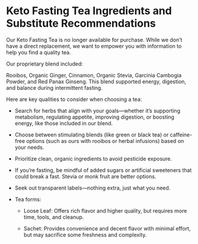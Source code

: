 # Keto Fasting Tea Ingredients and Substitute Recommendations

Our Keto Fasting Tea is no longer available for purchase. While we don’t have a direct replacement, we want to empower you with information to help you find a quality tea.

Our proprietary blend included:

Rooibos, Organic Ginger, Cinnamon, Organic Stevia, Garcinia Cambogia Powder, and Red Panax Ginseng. This blend supported energy, digestion, and balance during intermittent fasting.

Here are key qualities to consider when choosing a tea:

- Search for herbs that align with your goals—whether it’s supporting metabolism, regulating appetite, improving digestion, or boosting energy, like those included in our blend.

- Choose between stimulating blends (like green or black tea) or caffeine-free options (such as ours with rooibos or herbal infusions) based on your needs.

- Prioritize clean, organic ingredients to avoid pesticide exposure.

- If you’re fasting, be mindful of added sugars or artificial sweeteners that could break a fast. Stevia or monk fruit are better options.

- Seek out transparent labels—nothing extra, just what you need.

- Tea forms:

    - Loose Leaf: Offers rich flavor and higher quality, but requires more time, tools, and cleanup.

    - Sachet: Provides convenience and decent flavor with minimal effort, but may sacrifice some freshness and complexity.